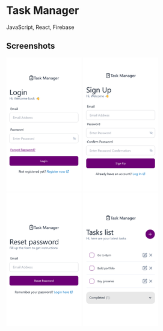 # Task Manager
JavaScript, React, Firebase
## Screenshots
<p float="left">
  <img src="./screenshots/Screenshot1.png" width="200"/>
  <img src="./screenshots/Screenshot2.png" width="200"/>
  <img src="./screenshots/Screenshot3.png" width="200"/>
  <img src="./screenshots/Screenshot4.png" width="200"/>
</p>
